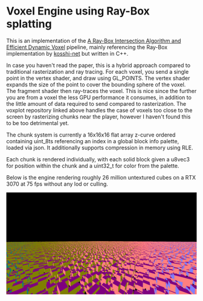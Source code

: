 # Voxel Engine using Ray-Box splatting

This is an implementation of the [A Ray-Box Intersection Algorithm and Efficient Dynamic Voxel](https://jcgt.org/published/0007/03/04/) pipeline, mainly referencing the Ray-Box implementation by [kosshi-net](https://github.com/kosshi-net/voxplat) but written in C++.

In case you haven't read the paper, this is a hybrid approach compared to traditional rasterization and ray tracing. For each voxel, you send a single point in the vertex shader, and draw using GL_POINTS. The vertex shader expands the size of the point to cover the bounding sphere of the voxel. The fragment shader then ray-traces the voxel. This is nice since the further you are from a voxel the less GPU performance it consumes, in addition to the little amount of data required to send compared to rasterization. The voxplot repository linked above handles the case of voxels too close to the screen by rasterizing chunks near the player, however I haven't found this to be too detrimental yet.

The chunk system is currently a 16x16x16 flat array z-curve ordered containing uint_8ts referencing an index in a global block info palette, loaded via json. It additionally supports compression in memory using RLE.

Each chunk is rendered individually, with each solid block given a u8vec3 for position within the chunk and a uint32_t for color from the palette.

Below is the engine rendering roughly 26 million untextured cubes on a RTX 3070 at 75 fps without any lod or culling.

![render of cubes](images/render.png)
